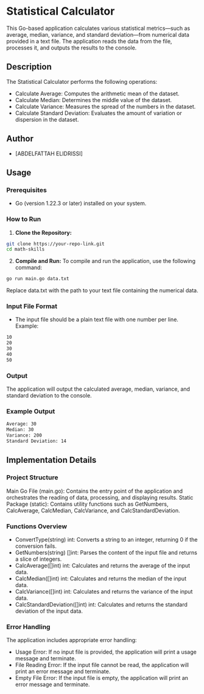 # Statistical Calculator

This Go-based application calculates various statistical metrics—such as average, median, variance, and standard deviation—from numerical data provided in a text file. The application reads the data from the file, processes it, and outputs the results to the console.

## Description

The Statistical Calculator performs the following operations:
- Calculate Average: Computes the arithmetic mean of the dataset.
- Calculate Median: Determines the middle value of the dataset.
- Calculate Variance: Measures the spread of the numbers in the dataset.
- Calculate Standard Deviation: Evaluates the amount of variation or dispersion in the dataset.

## Author
- [ABDELFATTAH ELIDRISSI]

## Usage

### Prerequisites

- Go (version 1.22.3 or later) installed on your system.

### How to Run

1. **Clone the Repository:**

```sh
git clone https://your-repo-link.git
cd math-skills
```
2. **Compile and Run:** To compile and run the application, use the following command:

```sh
go run main.go data.txt

```

Replace data.txt with the path to your text file containing the numerical data.

### Input File Format

- The input file should be a plain text file with one number per line.
Example:

```sh
10
20
30
40
50
```

### Output

The application will output the calculated average, median, variance, and standard deviation to the console.

### Example Output

```sh
Average: 30
Median: 30
Variance: 200
Standard Deviation: 14
```

## Implementation Details

### Project Structure

Main Go File (main.go): Contains the entry point of the application and orchestrates the reading of data, processing, and displaying results.
Static Package (static): Contains utility functions such as GetNumbers, CalcAverage, CalcMedian, CalcVariance, and CalcStandardDeviation.

### Functions Overview

- ConvertType(string) int: Converts a string to an integer, returning 0 if the conversion fails.
- GetNumbers(string) []int: Parses the content of the input file and returns a slice of integers.
- CalcAverage([]int) int: Calculates and returns the average of the input data.
- CalcMedian([]int) int: Calculates and returns the median of the input data.
- CalcVariance([]int) int: Calculates and returns the variance of the input data.
- CalcStandardDeviation([]int) int: Calculates and returns the standard deviation of the input data.

### Error Handling

The application includes appropriate error handling:
- Usage Error: If no input file is provided, the application will print a usage message and terminate.
- File Reading Error: If the input file cannot be read, the application will print an error message and terminate.
- Empty File Error: If the input file is empty, the application will print an error message and terminate.